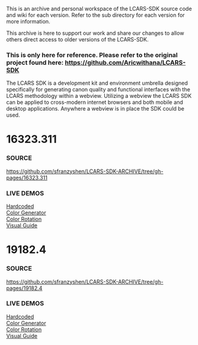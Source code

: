 This is an archive and personal workspace of the LCARS-SDK source code and wiki for each version. Refer to the sub directory for each version for more information.

This archive is here to support our work and share our changes to allow others direct access to older versions of the LCARS-SDK.

### This is only here for reference. Please refer to the original project found here: https://github.com/Aricwithana/LCARS-SDK

The LCARS SDK is a development kit and environment umbrella designed specifically for generating canon quality and functional interfaces with the LCARS methodology within a webview.  Utilizing a webview the LCARS SDK can be applied to cross-modern internet browsers and both mobile and desktop applications.  Anywhere a webview is in place the SDK could be used.

# 16323.311
### SOURCE
https://github.com/sfranzyshen/LCARS-SDK-ARCHIVE/tree/gh-pages/16323.311
### LIVE DEMOS
[Hardcoded](https://sfranzyshen.github.io/LCARS-SDK-ARCHIVE/16323.311/interfaces/hardcode/)<br>
[Color Generator](https://sfranzyshen.github.io/LCARS-SDK-ARCHIVE/16323.311/interfaces/color-generator/)<br>
[Color Rotation](https://sfranzyshen.github.io/LCARS-SDK-ARCHIVE/16323.311/interfaces/color-rotation/)<br>
[Visual Guide](https://sfranzyshen.github.io/LCARS-SDK-ARCHIVE/16323.311/interfaces/visual-guide/)<br>

# 19182.4
### SOURCE
https://github.com/sfranzyshen/LCARS-SDK-ARCHIVE/tree/gh-pages/19182.4
### LIVE DEMOS
[Hardcoded](https://sfranzyshen.github.io/LCARS-SDK-ARCHIVE/19182.4/interfaces/hardcode/)<br>
[Color Generator](https://sfranzyshen.github.io/LCARS-SDK-ARCHIVE/19182.4/interfaces/color-generator/)<br>
[Color Rotation](https://sfranzyshen.github.io/LCARS-SDK-ARCHIVE/19182.4/interfaces/color-rotation/)<br>
[Visual Guide](https://sfranzyshen.github.io/LCARS-SDK-ARCHIVE/19182.4/interfaces/visual-guide/)<br>

